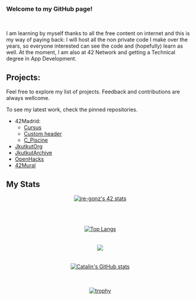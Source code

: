### Welcome to my GitHub page!

<br>

I am learning by myself thanks to all the free content on internet and this is my way of paying back: I will host all the non private code I make over the years, so everyone interested can see the code and (hopefully) learn as well. At the moment, I am also at 42 Network and getting a Technical degree in App Development.

## Projects:
Feel free to explore my list of projects. Feedback and contributions are always wellcome.

To see my latest work, check the pinned repositories.

- 42Madrid:
	- [Cursus](https://github.com/Jkutkut/42Madrid-Cursus)
	- [Custom header](https://github.com/Jkutkut/custom_header)
	- [C_Piscine](https://github.com/Jkutkut/42Madrid-C_Piscine)
- [JkutkutOrg](https://github.com/jkutkutOrg)
- [JkutkutArchive](https://github.com/jkutkutArchive)
- [OpenHacks](https://github.com/42Madrid-OpenHacks)
- [42Mural](https://github.com/42Mural)

## My Stats

<div style="text-align:center">

[![jre-gonz's 42 stats](https://badge42.vercel.app/api/v2/cl1mdj8k9006109l506v3krpv/stats?cursusId=21&coalitionId=64)](https://github.com/JaeSeoKim/badge42)
  
<br>
  
<br>
  
<br>

<a href="https://github.com/anuraghazra/github-readme-stats">
  <img align="center" src="https://github-readme-stats.vercel.app/api/top-langs/?username=jkutkut&hide=HTML,G-code,scss,css,objective-c,roff,tex,makefile&theme=radical&langs_count=8" alt="Top Langs"/>
</a>

<br>
  
<br>
  
<br>
<a href="https://github.com/DenverCoder1/github-readme-streak-stats"><img src="https://github-readme-streak-stats.herokuapp.com/?user=jkutkut&theme=radical&sideNums=facc15&sideLabels=facc15&dates=facc15&hide_border=true" /></a>
  
<br>
  
<br>
  
<br>

<a href="https://github.com/anuraghazra/github-readme-stats">
  <img align="center" src="https://github-readme-stats.vercel.app/api?username=jkutkut&theme=radical&show_icons=true&hide=stars,prs" alt="Catalin's GitHub stats"/>
</a>

<br>

<br>

<br>

[![trophy](https://github-profile-trophy.vercel.app/?username=jkutkut&theme=onedark)](https://github.com/ryo-ma/github-profile-trophy)

</div>
